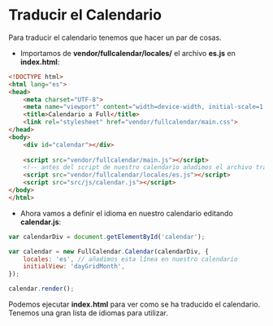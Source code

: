 # Traducir el Calendario

Para traducir el calendario tenemos que hacer un par de cosas.

- Importamos de __vendor/fullcalendar/locales/__ el archivo __es.js__ en __index.html__:
```html
<!DOCTYPE html>
<html lang="es">
<head>
    <meta charset="UTF-8">
    <meta name="viewport" content="width=device-width, initial-scale=1.0">
    <title>Calendario a Full</title>
    <link rel="stylesheet" href="vendor/fullcalendar/main.css">
</head>
<body>
    <div id="calendar"></div>
    
    <script src="vendor/fullcalendar/main.js"></script>
    <!-- antes del script de nuestro calendario añadimos el archivo traductor: -->
    <script src="vendor/fullcalendar/locales/es.js"></script>
    <script src="src/js/calendar.js"></script>
</body>
</html>
```

- Ahora vamos a definir el idioma en nuestro calendario editando __calendar.js__:
```javascript
var calendarDiv = document.getElementById('calendar');

var calendar = new FullCalendar.Calendar(calendarDiv, {
    locales: 'es', // añadimos esta línea en nuestro calendario
    initialView: 'dayGridMonth', 
});

calendar.render();
```

Podemos ejecutar __index.html__ para ver como se ha traducido el calendario. Tenemos una gran lista de idiomas para utilizar.